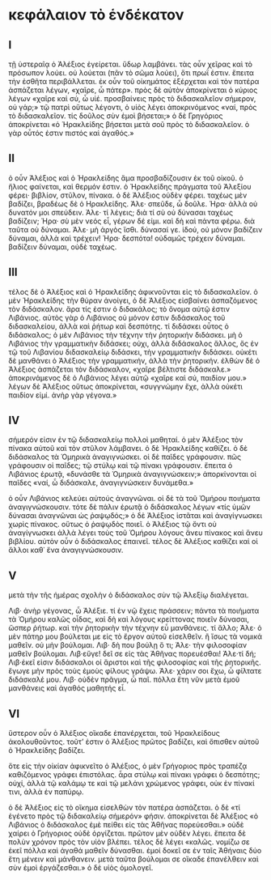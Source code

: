 # κεφάλαιον τὸ ἑνδέκατον
## I

τῇ ὑστεραῖᾳ ὁ Ἀλέξιος ἐγείρεται. ὕδωρ λαμβάνει. τὰς οὖν χεῖρας καὶ τὸ πρόσωπον λούει. οὐ λούεται (πᾶν τὸ σῶμα λούει), ὅτι πρωΐ ἐστιν. ἔπειτα τὴν ἐσθῆτα περιβάλλεται. ἐκ οὖν τοῦ οἰκημάτος ἐξέρχεται καὶ τὸν πατέρα ἀσπάζεται λέγων, «χαῖρε, ὦ πάτερ». πρὸς δὲ αὐτὸν ἀποκρίνεται ὁ κύριος λέγων «χαῖρε καὶ σύ, ὦ υἱέ. προσβαίνεις πρὸς τὸ διδασκαλεῖον σήμερον, οὐ γάρ;» τῷ πατρὶ οὕτως λέγοντι, ὁ υἱὸς λέγει ἀποκρινόμενος «ναί, πρὸς τὸ διδασκαλεῖον. τίς δοῦλος σὺν ἐμοὶ βήσεται;» ὁ δὲ Γρηγόριος ἀποκρίνεται «ὁ Ἡρακλείδης βήσεται μετὰ σοῦ πρὸς τὸ διδασκαλεῖον. ὁ γὰρ οὗτός ἐστιν πιστός καὶ ἀγαθός.»

## II

ὁ οὖν Ἀλέξιος καὶ ὁ Ἡρακλείδης ἅμα προσβαδίζουσιν ἐκ τοῦ οἰκοῦ. ὁ ἥλιος φαίνεται, καὶ θερμόν ἐστιν. ὁ Ἡρακλείδης πράγματα τοῦ Ἀλεξίου φέρει· βιβλίον, στῦλον, πίνακα. ὁ δὲ Ἀλέξιος οὐδὲν φέρει. ταχέως μὲν βαδίζει, βραδέως δὲ ὁ Ηρακλείδης.
Ἀλε· σπεῦδε, ὦ δοῦλε.
Ἡρα· ἀλλὰ οὐ δυνατόν μοι σπεύδειν.
Ἀλε· τί λέγεις; διὰ τί σὺ οὐ δύνασαι ταχέως βαδίζειν;
Ἡρα· σὺ μὲν νεός εἶ, γέρων δέ εἰμι. καὶ δὴ καὶ πάντα φέρω. διὰ ταῦτα οὐ δύναμαι.
Ἀλε· μὴ ἀργὸς ἴσθι. δύνασαί γε. ἰδού, οὐ μόνον βαδίζειν δύναμαι, ἀλλὰ καὶ τρέχειν!
Ἡρα· δεσπότα! οὐδαμῶς τρέχειν δύναμαι. βαδίζειν δύναμαι, οὐδὲ ταχέως.

## III

τέλος δὲ ὁ Ἀλέξιος καὶ ὁ Ἡρακλείδης ἀφικνοῦνται εἰς τὸ διδασκαλεῖον. ὁ μὲν Ἡρακλείδης τὴν θύραν ἀνοίγει, ὁ δὲ Ἀλέξιος εἰσβαίνει ἀσπαζόμενος τὸν διδάσκαλον. ἄρα τίς ἐστιν ὁ διδακάλος; τὸ ὄνομα αὐτῷ ἐστιν Λιβάνιος. αὐτὸς γὰρ ὁ Λιβάνιος οὐ μόνον ἐστιν διδάσκαλος τοῦ διδασκαλείου, ἀλλὰ καὶ ῥήτωρ καὶ δεσπότης. τί διδάσκει οὗτος ὁ διδάσκαλος; ὁ μὲν Λιβάνιος τὴν τέχνην τὴν ῥητορικήν διδάσκει. μὴ ὁ Λιβάνιος τὴν γραμματικὴν διδάσκει; οὐχι, ἀλλὰ διδάσκαλος ἄλλος, ὅς ἐν τῷ τοῦ Λιβανίου διδασκαλείῳ διδάσκει, τὴν γραμματικὴν διδάσκει. οὐκέτι δὲ μανθάνει ὁ Ἀλέξιος τὴν γραμματικήν, ἀλλὰ τὴν ῥητορικήν.
ἐλθὼν δὲ ὁ Ἀλέξιος ἀσπάζεται τὸν διδάσκαλον, «χαῖρε βέλτιστε διδάσκαλε.» ἀποκρινάμενος δὲ ὁ Λιβάνιος λέγει αὐτῷ «χαῖρε καὶ σύ, παιδίον μου.» λέγων δὲ Ἀλέξιος οὕτως ἀποκρίνεται, «συγγνώμην ἔχε, ἀλλὰ οὐκέτι παιδίον εἰμί. ἀνὴρ γὰρ γέγονα.»

## IV

σήμερόν εἰσιν ἐν τῷ διδασκαλείῳ πολλοὶ μαθηταί. ὁ μὲν Ἀλέξιος τὸν πίνακα αὐτοῦ καὶ τὸν στῦλον λάμβανει. ὁ δὲ Ἡρακλείδης καθίζει. ὁ δὲ διδάσκαλος τὰ Ὁμηρικὰ ἀναγιγνώσκει. οἱ δὲ παῖδες γράφουσιν. πῶς γράφουσιν οἱ παῖδες; τῷ στύλῳ καὶ τῷ πίνακι γράφουσιν. ἔπειτα ὁ Λιβάνιος ἐρωτᾷ, «δυνάσθε τὰ Ὁμηρικὰ ἀναγιγνώσκειν;» ἀπορκίνονται οἱ παῖδες «ναί, ὦ διδάσκαλε, ἀναγιγνώσκειν δυνάμεθα.»

ὁ οὖν Λιβάνιος κελεύει αὐτούς ἀναγνῶναι. οἱ δὲ τὰ τοῦ Ὁμήρου ποιήματα ἀναγιγνώσκουσιν. τότε δὲ πάλιν ἐρωτᾷ ὁ διδάσκαλος λέγων «τίς ὑμῶν δύνασαι ἀναγνῶναι ὡς ῥαψῳδός;» ὁ δὲ Ἀλέξιος ἱστᾶται καὶ ἀναγίγνωσκει χωρὶς πίνακος. οὕτως ὁ ῥαψῳδὸς ποιεῖ. ὁ Ἀλέξιος τῷ ὄντι οὐ ἀναγίγνωσκει ἀλλὰ λέγει τοὺς τοῦ Ὁμήρου λόγους ἄνευ πίνακος καὶ ἄνευ βιβλίου.
αὐτὸν οὖν ὁ διδάσκαλος ἐπαινεῖ. τέλος δὲ Ἀλέξιος καθίζει καὶ οἱ ἄλλοι καθ᾿ ἕνα ἀναγιγνώσκουσιν.

## V

μετὰ τὴν τῆς ἡμέρας σχολὴν ὁ διδάσκαλος σὺν τῷ Ἀλεξίῳ διαλέγεται.

Λιβ· ἀνὴρ γέγονας, ὦ Ἀλέξιε. τί ἐν νῷ ἔχεις πράσσειν; πάντα τὰ ποιήματα τὰ Ὁμήρου καλῶς οἶδας, καὶ δὴ καὶ λόγους κρείττονας ποιεῖν δύνασαι, ὥσπερ ῥήτωρ. καὶ τὴν ῥητορικὴν τὴν τέχνην εὖ μανθάνεις. τί ἄλλο;
Ἀλε· ὁ μὲν πάτηρ μου βούλεται με εἰς τὸ ἔργον αὐτοῦ εἰσελθεῖν. ἢ ἴσως τὰ νομικά μαθεῖν. οὐ μὴν βούλομαι.
Λιβ· δὴ που βούλῃ ὅ τι;
Ἀλε· τὴν φιλοσοφίαν μαθεῖν βούλομαι.
Λιβ·εὔγε! δεῖ σε εἰς τὰς Ἀθῆνας πορευέσθαι!
Ἀλε·τί δή;
Λιβ·ἐκεῖ εἰσιν διδάσκαλοι οἱ ἄριστοι καὶ τῆς φιλοσοφίας καὶ τῆς ῥητορικῆς. ἔγωγε μὴν πρὸς τοὺς ἐμοὺς φίλους γράψω.
Ἀλε· χάριν σοι ἔχω, ὧ φίλτατε διδάσκαλέ μου.
Λιβ· οὐδὲν πρᾶγμα, ὦ παῖ. πόλλα ἔτη νῦν μετὰ ἐμοῦ μανθάνεις καὶ ἀγαθός μαθητής εἶ.

## VI

ὕστερον οὖν ὁ Ἀλέξιος οἴκαδε ἐπανέρχεται, τοῦ Ἡρακλείδους ἀκολουθοῦντος. τοῦτ’ ἐστιν ὁ Ἀλέξιος πρῶτος βαδίζει, καὶ ὄπισθεν αὐτοῦ ὁ Ἡρακλείδης βαδίζει.

ὅτε εἰς τὴν οἰκίαν ἀφικνεῖτο ὁ Ἀλέξιος, ὁ μὲν Γρήγοριος πρὸς τραπέζᾳ καθιζόμενος γράφει ἐπιστόλας. ἆρα στύλῳ καὶ πίνακι γράφει ὁ δεσπότης; οὐχί, ἀλλὰ τῷ καλάμῳ τε καὶ τῷ μελάνι χρώμενος γράφει, οὐκ ἐν πίνακί τινι, ἀλλὰ ἐν παπύρῳ.

ὁ δὲ Ἀλέξιος εἰς τὸ οἴκημα εἰσελθὼν τὸν πατέρα ἀσπάζεται. ὁ δὲ «τί ἐγένετο πρὸς τῷ διδακαλείῳ σήμερόν» φήσιν. ἀποκρίνεται δὲ Ἀλέξιος «ὁ Λιβάνιος ὁ διδάσκαλος ἐμὲ πείθει εἰς τὰς Ἀθῆνας πορεύεσθαι.» οὐδὲ χαίρει ὁ Γρήγοριος οὐδὲ ὀργίζεται. πρῶτον μὲν οὐδὲν λέγει. ἔπειτα δὲ πολὺν χρόνον πρὸς τὸν υἱὸν βλέπει. τέλος δὲ λέγει «καλῶς. νομίζω σε ἐκεῖ πόλλα καὶ ἀγαθά μαθεῖν δύνασθαι. ἐμοί δοκεῖ σε ἐν ταῖς Ἀθήναις δύο ἔτη μένειν καὶ μάνθανειν. μετὰ ταῦτα βούλομαι σε οἴκαδε ἐπανέλθειν καὶ σὺν ἐμοὶ ἐργάζεσθαι.» ὁ δὲ υἱὸς ὁμολογεῖ.
